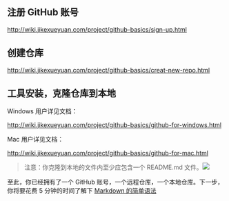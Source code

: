 
## 注册 GitHub 账号

<http://wiki.jikexueyuan.com/project/github-basics/sign-up.html>

## 创建仓库

<http://wiki.jikexueyuan.com/project/github-basics/creat-new-repo.html>

## 工具安装，克隆仓库到本地

Windows 用户详见文档：

<http://wiki.jikexueyuan.com/project/github-basics/github-for-windows.html>

Mac 用户详见文档：

<http://wiki.jikexueyuan.com/project/github-basics/github-for-mac.html>

>注意：你克隆到本地的文件内至少应包含一个 README.md 文件。![](images/begin.png)

至此，你已经拥有了一个 GitHub 账号，一个远程仓库，一个本地仓库。下一步，你将要花费 5 分钟的时间了解下 [Markdown 的简单语法](markdown.md)
